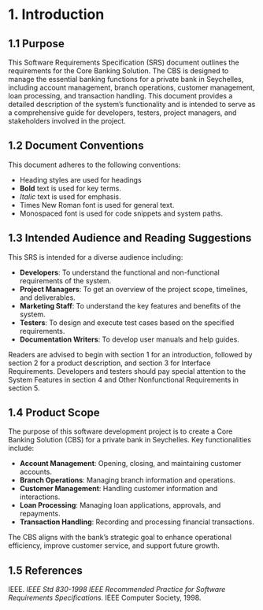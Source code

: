 # 1. Introduction

## 1.1 Purpose

This Software Requirements Specification (SRS) document outlines the requirements for the Core Banking Solution. The CBS is designed to manage the essential banking functions for a private bank in Seychelles, including account management, branch operations, customer management, loan processing, and transaction handling. This document provides a detailed description of the system’s functionality and is intended to serve as a comprehensive guide for developers, testers, project managers, and stakeholders involved in the project.

## 1.2 Document Conventions

This document adheres to the following conventions:

- Heading styles are used for headings 
- **Bold** text is used for key terms.
- _Italic_ text is used for emphasis.
- Times New Roman font is used for general text.
- Monospaced font is used for code snippets and system paths.

## 1.3 Intended Audience and Reading Suggestions

This SRS is intended for a diverse audience including:

- **Developers**: To understand the functional and non-functional requirements of the system.
- **Project Managers**: To get an overview of the project scope, timelines, and deliverables.
- **Marketing Staff**: To understand the key features and benefits of the system.
- **Testers**: To design and execute test cases based on the specified requirements.
- **Documentation Writers**: To develop user manuals and help guides.

Readers are advised to begin with section 1 for an introduction, followed by section 2 for a product description, and section 3 for Interface Requirements. Developers and testers should pay special attention to the System Features in section 4 and Other Nonfunctional Requirements in section 5.

## 1.4 Product Scope

The purpose of this software development project is to create a Core Banking Solution (CBS) for a private bank in Seychelles. Key functionalities include:

- **Account Management**: Opening, closing, and maintaining customer accounts.
- **Branch Operations**: Managing branch information and operations.
- **Customer Management**: Handling customer information and interactions.
- **Loan Processing**: Managing loan applications, approvals, and repayments.
- **Transaction Handling**: Recording and processing financial transactions.

The CBS aligns with the bank’s strategic goal to enhance operational efficiency, improve customer service, and support future growth.

## 1.5 References

IEEE. _IEEE Std 830-1998 IEEE Recommended Practice for Software Requirements Specifications._ IEEE Computer Society, 1998.
